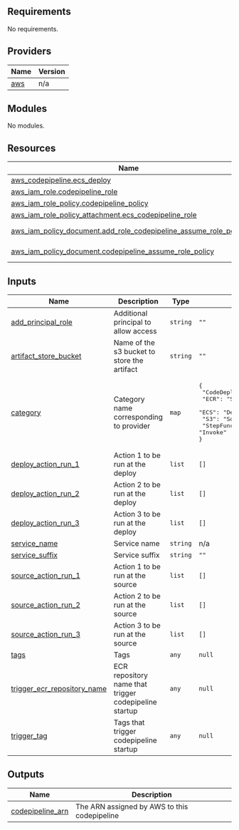 <!-- BEGIN_TF_DOCS -->
## Requirements

No requirements.

## Providers

| Name | Version |
|------|---------|
| <a name="provider_aws"></a> [aws](#provider\_aws) | n/a |

## Modules

No modules.

## Resources

| Name | Type |
|------|------|
| [aws_codepipeline.ecs_deploy](https://registry.terraform.io/providers/hashicorp/aws/latest/docs/resources/codepipeline) | resource |
| [aws_iam_role.codepipeline_role](https://registry.terraform.io/providers/hashicorp/aws/latest/docs/resources/iam_role) | resource |
| [aws_iam_role_policy.codepipeline_policy](https://registry.terraform.io/providers/hashicorp/aws/latest/docs/resources/iam_role_policy) | resource |
| [aws_iam_role_policy_attachment.ecs_codepipeline_role](https://registry.terraform.io/providers/hashicorp/aws/latest/docs/resources/iam_role_policy_attachment) | resource |
| [aws_iam_policy_document.add_role_codepipeline_assume_role_policy](https://registry.terraform.io/providers/hashicorp/aws/latest/docs/data-sources/iam_policy_document) | data source |
| [aws_iam_policy_document.codepipeline_assume_role_policy](https://registry.terraform.io/providers/hashicorp/aws/latest/docs/data-sources/iam_policy_document) | data source |

## Inputs

| Name | Description | Type | Default | Required |
|------|-------------|------|---------|:--------:|
| <a name="input_add_principal_role"></a> [add\_principal\_role](#input\_add\_principal\_role) | Additional principal to allow access | `string` | `""` | no |
| <a name="input_artifact_store_bucket"></a> [artifact\_store\_bucket](#input\_artifact\_store\_bucket) | Name of the s3 bucket to store the artifact | `string` | `""` | no |
| <a name="input_category"></a> [category](#input\_category) | Category name corresponding to provider | `map` | <pre>{<br>  "CodeDeployToECS": "Deploy",<br>  "ECR": "Source",<br>  "ECS": "Deploy",<br>  "S3": "Source",<br>  "StepFunctions": "Invoke"<br>}</pre> | no |
| <a name="input_deploy_action_run_1"></a> [deploy\_action\_run\_1](#input\_deploy\_action\_run\_1) | Action 1 to be run at the deploy | `list` | `[]` | no |
| <a name="input_deploy_action_run_2"></a> [deploy\_action\_run\_2](#input\_deploy\_action\_run\_2) | Action 2 to be run at the deploy | `list` | `[]` | no |
| <a name="input_deploy_action_run_3"></a> [deploy\_action\_run\_3](#input\_deploy\_action\_run\_3) | Action 3 to be run at the deploy | `list` | `[]` | no |
| <a name="input_service_name"></a> [service\_name](#input\_service\_name) | Service name | `string` | n/a | yes |
| <a name="input_service_suffix"></a> [service\_suffix](#input\_service\_suffix) | Service suffix | `string` | `""` | no |
| <a name="input_source_action_run_1"></a> [source\_action\_run\_1](#input\_source\_action\_run\_1) | Action 1 to be run at the source | `list` | `[]` | no |
| <a name="input_source_action_run_2"></a> [source\_action\_run\_2](#input\_source\_action\_run\_2) | Action 2 to be run at the source | `list` | `[]` | no |
| <a name="input_source_action_run_3"></a> [source\_action\_run\_3](#input\_source\_action\_run\_3) | Action 3 to be run at the source | `list` | `[]` | no |
| <a name="input_tags"></a> [tags](#input\_tags) | Tags | `any` | `null` | no |
| <a name="input_trigger_ecr_repository_name"></a> [trigger\_ecr\_repository\_name](#input\_trigger\_ecr\_repository\_name) | ECR repository name that trigger codepipeline startup | `any` | `null` | no |
| <a name="input_trigger_tag"></a> [trigger\_tag](#input\_trigger\_tag) | Tags that trigger codepipeline startup | `any` | `null` | no |

## Outputs

| Name | Description |
|------|-------------|
| <a name="output_codepipeline_arn"></a> [codepipeline\_arn](#output\_codepipeline\_arn) | The ARN assigned by AWS to this codepipeline |
<!-- END_TF_DOCS -->